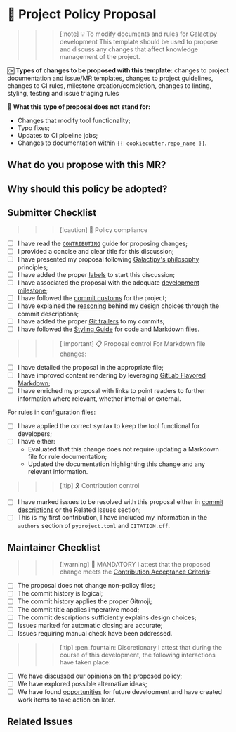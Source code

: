 # :scroll: Project Policy Proposal

>>> [!note] :bulb: To modify documents and rules for Galactipy development
This template should be used to propose and discuss any changes that affect knowledge management of the project.

:ok: **Types of changes to be proposed with this template:** changes to project documentation and issue/MR templates, changes to project guidelines, changes to CI rules, milestone creation/completion, changes to linting, styling, testing and issue triaging rules

:no_good: **What this type of proposal does not stand for:**

- Changes that modify tool functionality;
- Typo fixes;
- Updates to CI pipeline jobs;
- Changes to documentation within `{{ cookiecutter.repo_name }}`.
>>>

## What do you propose with this MR?

<!-- Describe WHAT your proposal refers to, with as much detail as possible -->

## Why should this policy be adopted?

<!--
  Provide arguments in favour of adopting this proposed policy in lieu of the current rules
  How well does it resonate with our philosophy?
  How is it going to help communication across the project once it is implemented?
  Why is it relevant enough to be formalised?

  Feel free to bring some of your personal experience as a Galactipy user to let us understand the circumstances that led to this proposal
-->

## Submitter Checklist

<!-- Mark complying items as they are delivered -->

>>> [!caution] :scroll: Policy compliance

- [ ] I have read the [`CONTRIBUTING`][1] guide for proposing changes;
- [ ] I provided a concise and clear title for this discussion;
- [ ] I have presented my proposal following [Galactipy's philosophy][2] principles;
- [ ] I have added the proper [labels][3] to start this discussion;
- [ ] I have associated the proposal with the adequate [development milestone][4];
- [ ] I have followed the [commit customs][5] for the project;
- [ ] I have explained the [reasoning][6] behind my design choices through the commit descriptions;
- [ ] I have added the proper [Git trailers][7] to my commits;
- [ ] I have followed the [Styling Guide][8] for code and Markdown files.
>>>

>>> [!important] :clipboard: Proposal control
For Markdown file changes:

- [ ] I have detailed the proposal in the appropriate file;
- [ ] I have improved content rendering by leveraging [GitLab Flavored Markdown][9];
- [ ] I have enriched my proposal with links to point readers to further information where relevant, whether internal or external.

For rules in configuration files:

- [ ] I have applied the correct syntax to keep the tool functional for developers;
- [ ] I have either:
  - Evaluated that this change does not require updating a Markdown file for rule documentation;
  - Updated the documentation highlighting this change and any relevant information.
>>>

>>> [!tip] :reminder_ribbon: Contribution control

- [ ] I have marked issues to be resolved with this proposal either in [commit descriptions][10] or the Related Issues section;
- [ ] This is my first contribution, I have included my information in the `authors` section of `pyproject.toml` and `CITATION.cff`.
>>>

[1]: https://gitlab.com/galactipy/galactipy/-/blob/master/CONTRIBUTING.md#speaking_head-proposing-changes-as-a-developer
[2]: https://gitlab.com/galactipy/galactipy/-/blob/master/CONTRIBUTING.md#book-our-philosophy
[3]: https://gitlab.com/galactipy/galactipy/-/labels
[4]: https://gitlab.com/galactipy/galactipy/-/milestones
[5]: https://gitlab.com/galactipy/galactipy/-/blob/master/CONTRIBUTING.md#commit-customs
[6]: https://gitlab.com/galactipy/galactipy/-/blob/master/CONTRIBUTING.md#say-why-not-just-what
[7]: https://gitlab.com/galactipy/galactipy/-/blob/master/CONTRIBUTING.md#git-trailers
[8]: https://gitlab.com/galactipy/galactipy/-/blob/master/CONTRIBUTING.md#styling
[9]: https://docs.gitlab.com/user/markdown/
[10]: https://docs.gitlab.com/user/project/issues/managing_issues/#closing-issues-automatically

## Maintainer Checklist

>>> [!warning] :passport_control: MANDATORY
I attest that the proposed change meets the [Contribution Acceptance Criteria][11]:

- [ ] The proposal does not change non-policy files;
- [ ] The commit history is logical;
- [ ] The commit history applies the proper Gitmoji;
- [ ] The commit title applies imperative mood;
- [ ] The commit descriptions sufficiently explains design choices;
- [ ] Issues marked for automatic closing are accurate;
- [ ] Issues requiring manual check have been addressed.
>>>

>>> [!tip] :pen_fountain: Discretionary
I attest that during the course of this development, the following interactions have taken place:

- [ ] We have discussed our opinions on the proposed policy;
- [ ] We have explored possible alternative ideas;
- [ ] We have found [opportunities][12] for future development and have created work items to take action on later.
>>>

[11]: https://gitlab.com/galactipy/galactipy/-/blob/master/CONTRIBUTING.md#contribution-acceptance-criteria
[12]: https://gitlab.com/galactipy/galactipy/-/blob/master/CONTRIBUTING.md#sharing-insights-drives-progress

## Related Issues
